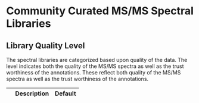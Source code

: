 # Community Curated MS/MS Spectral Libraries


## Library Quality Level

The spectral libraries are categorized based upon quality of the data. The level indicates both the quality of the MS/MS spectra as well as the trust worthiness of the annotations. These reflect both quality of the MS/MS spectra as well as the trust worthiness of the annotations.

|         | Description          | Default |
| ------------- |-------------| -----|
